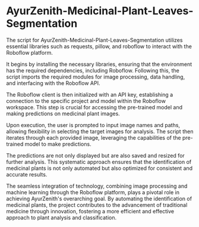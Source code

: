 # AyurZenith-Medicinal-Plant-Leaves-Segmentation

The script for AyurZenith-Medicinal-Plant-Leaves-Segmentation utilizes essential libraries such as requests, pillow, and roboflow to interact with the Roboflow platform.

It begins by installing the necessary libraries, ensuring that the environment has the required dependencies, including Roboflow. Following this, the script imports the required modules for image processing, data handling, and interfacing with the Roboflow API.

The Roboflow client is then initialized with an API key, establishing a connection to the specific project and model within the Roboflow workspace. This step is crucial for accessing the pre-trained model and making predictions on medicinal plant images.

Upon execution, the user is prompted to input image names and paths, allowing flexibility in selecting the target images for analysis. The script then iterates through each provided image, leveraging the capabilities of the pre-trained model to make predictions.

The predictions are not only displayed but are also saved and resized for further analysis. This systematic approach ensures that the identification of medicinal plants is not only automated but also optimized for consistent and accurate results.

The seamless integration of technology, combining image processing and machine learning through the Roboflow platform, plays a pivotal role in achieving AyurZenith's overarching goal. By automating the identification of medicinal plants, the project contributes to the advancement of traditional medicine through innovation, fostering a more efficient and effective approach to plant analysis and classification.

